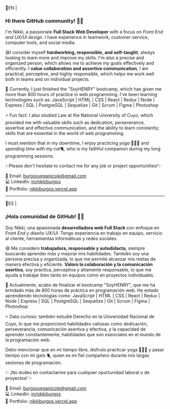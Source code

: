 📌EN |   
### Hi there GitHub community! 👋🏻

I'm Nikki, a passionate  **Full Stack Web Developer** with a focus on *Front End and UX/UI design*. 
I have experience in teamwork, customer service, computer tools, and social media.

😄I consider myself **hardworking, responsible, and self-taught**, always looking to learn more and improve my skills. I'm also a precise and organized person, which allows me to achieve my goals effectively and efficiently. I **value collaboration and assertive communication**, I am practical, perceptive, and highly responsible, which helps me work well both in teams and on individual projects.

🌱 Currently, I just finished the "SoyHENRY" bootcamp, which has given me more than 800 hours of practice in web programming. I've been learning technologies such as:
JavaScript | HTML | CSS | React | Redux | Node | Express | SQL | PostgreSQL | Sequelize | Git | Scrum | Figma | Photoshop 

⚡ Fun fact: I also studied Law at the National University of Cuyo, which provided me with valuable skills such as dedication, perseverance, assertive and effective communication, and the ability to learn constantly; skills that are essential in the world of web programming.

I must mention that in my downtime, I enjoy practicing *yoga* 🧘🏻‍♀️ and *spending time with my cat*🐈, who is my faithful companion during my long programming sessions.


✨Please don't hesitate to contact me for any job or project opportunities!✨

📧 Email: burgosveganicole@gmail.com  
💻 LinkedIn: [in/nikkiburgos](https://www.linkedin.com/in/nikkiburgos/)  
💼 Portfolio: [nikkiburgos.vercel.app](nikkiburgos.vercel.app/)  

---

📌ES |  

### ¡Hola comunidad de GitHub! 👋🏻

Soy Nikki, una apasionada **desarrolladora web Full Stack** con enfoque en *Front End y diseño UX/UI*. 
Tengo experiencia en trabajo en equipo, servicio al cliente, herramientas informáticas y redes sociales.

😄 Me considero **trabajadora, responsable y autodidacta**, siempre buscando aprender más y mejorar mis habilidades. 
También soy una persona precisa y organizada, lo que me permite alcanzar mis metas de manera efectiva y eficiente. **Valoro la colaboración y la comunicación asertiva**, soy práctica, perceptiva y altamente responsable, lo que me ayuda a trabajar bien tanto en equipos como en proyectos individuales.

🌱 Actualmente, acabo de finalizar el bootcamp "SoyHENRY", que me ha brindado más de 800 horas de práctica en programación web. He estado aprendiendo tecnologías como:
JavaScript | HTML | CSS | React | Redux | Node | Express | SQL | PostgreSQL | Sequelize | Git | Scrum | Figma | Photoshop

⚡ Dato curioso: también estudié Derecho en la Universidad Nacional de Cuyo, lo que me proporcionó habilidades valiosas como dedicación, perseverancia, comunicación asertiva y efectiva, y la capacidad de aprender constantemente; habilidades que son esenciales en el mundo de la programación web.

Debo mencionar que en mi tiempo libre, disfruto practicar yoga 🧘🏻‍♀️ y pasar tiempo con mi gato 🐈, quien es mi fiel compañero durante mis largas sesiones de programación.

✨ ¡No dudes en contactarme para cualquier oportunidad laboral o de proyectos! ✨

📧 Email: burgosveganicole@gmail.com  
💻 LinkedIn: [in/nikkiburgos](https://www.linkedin.com/in/nikkiburgos/)  
💼 Portfolio: [nikkiburgos.vercel.app](nikkiburgos.vercel.app/)  
